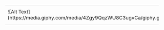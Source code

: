 <table border="0">
 <tr>
    <td>![Alt Text](https://media.giphy.com/media/4Zgy9QqzWU8C3ugvCa/giphy.gif)</td>
    <td>Lorem ipsum ..</td>
 </tr>
</table>

<!--
### Hi there 👋
## I'm Oleksandr Yershov. Nice to meet you!

- 🚀 I'm software engeneer with over 4 years of experience in building, developing and managing applications. I'm passionate about front-end technologies (typescript, react, redux, react native and other cool things). For over a year I have led teams of varying sizes (2-10 devs) and experience (Jr.-Sr.). I have extensive experience in onboarding and mentoring new devs.

- 🔭 I’m currently working with complex ar manufacturer website.

- 🤓 I graduated with a bachelor's degree in computer science in biology and medicine from the National Technical University of Ukraine 'Kyiv Polytechnic Institute'. 

- 📫 Now I live in Prague, Czech Republic.

**oyershov/oyershov** is a ✨ _special_ ✨ repository because its `README.md` (this file) appears on your GitHub profile.

Here are some ideas to get you started:

- 🔭 I’m currently working on ...
- 🌱 I’m currently learning ...
- 👯 I’m looking to collaborate on ...
- 🤔 I’m looking for help with ...
- 💬 Ask me about ...
- 📫 How to reach me: ...
- 😄 Pronouns: ...
- ⚡ Fun fact: ...
-->
